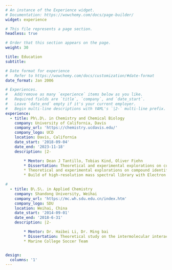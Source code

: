 ```yaml
---
# An instance of the Experience widget.
# Documentation: https://wowchemy.com/docs/page-builder/
widget: experience

# This file represents a page section.
headless: true

# Order that this section appears on the page.
weight: 30

title: Education
subtitle:

# Date format for experience
#   Refer to https://wowchemy.com/docs/customization/#date-format
date_format: Jan 2006

# Experiences.
#   Add/remove as many `experience` items below as you like.
#   Required fields are `title`, `company`, and `date_start`.
#   Leave `date_end` empty if it's your current employer.
#   Begin multi-line descriptions with YAML's `|2-` multi-line prefix.
experience:
  - title: Ph\.D\. in Chemistry and Chemical Biology
    company: University of California, Davis
    company_url: 'https://chemistry.ucdavis.edu/'
    company_logo: UCD
    location: Davis, California
    date_start: '2018-09-04'
    date_end: '2023-11-18'
    description: |2-

        * Mentor: Dean J Tantillo, Tobias Kind, Oliver Fiehn
        * Dissertation: Theoretical and experimental explorations on compound identification in metabolomics  
        * Theoretical and experimental explorations on compound identification in metabolomics
        * Build of high-resolution mass spectral library with Electron and Chemical Ionization source

#
  - title: B\.S\. in Applied Chemistry
    company: Shandong University, Weihai
    company_url: 'https://mc.wh.sdu.edu.cn/index.htm'
    company_logo: SDU
    location: Weihai, China
    date_start: '2014-09-01'
    date_end: '2018-6-31'
    description: |2-

        * Mentor: Dr. Haibei Li, Dr. Ming bai
        * Dissertation: Theoretical study on the intermolecular interactions between polyfluorene, polythiophene, and single-walled carbon nanotubes
        * Marine College Soccer Team


design:
  columns: '1'
---
```

